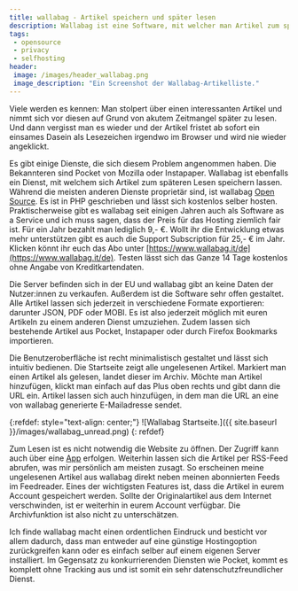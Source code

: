 ```yaml
---
title: wallabag - Artikel speichern und später lesen
description: Wallabag ist eine Software, mit welcher man Artikel zum späteren Lesen speichern kann. Diese ist Open Source und kann selber gehostet werden.
tags:
 - opensource
 - privacy
 - selfhosting
header:
 image: /images/header_wallabag.png
 image_description: "Ein Screenshot der Wallabag-Artikelliste."
---
```


Viele werden es kennen: Man stolpert über einen interessanten Artikel und nimmt sich vor diesen auf Grund von akutem Zeitmangel später zu lesen. Und dann vergisst man es wieder und der Artikel fristet ab sofort ein einsames Dasein als Lesezeichen irgendwo im Browser und wird nie wieder angeklickt.

Es gibt einige Dienste, die sich diesem Problem angenommen haben. Die Bekannteren sind Pocket von Mozilla oder Instapaper. 
Wallabag ist ebenfalls ein Dienst, mit welchem sich Artikel zum späteren Lesen speichern lassen. Während die meisten anderen Dienste proprietär sind, ist wallabag [Open Source](https://github.com/wallabag/wallabag). 
Es ist in PHP geschrieben und lässt sich kostenlos selber hosten. Praktischerweise gibt es wallabag seit einigen Jahren auch als Software as a Service und ich muss sagen, dass der Preis für das Hosting ziemlich fair ist. Für ein Jahr bezahlt man lediglich 9,- €. Wollt ihr die Entwicklung etwas mehr unterstützen gibt es auch die Support Subscription für 25,- € im Jahr. Klicken könnt ihr euch das Abo unter [https://www.wallabag.it/de](https://www.wallabag.it/de). Testen lässt sich das Ganze 14 Tage kostenlos ohne Angabe von Kreditkartendaten.

Die Server befinden sich in der EU und wallabag gibt an keine Daten der Nutzer:innen zu verkaufen. Außerdem ist die Software sehr offen gestaltet. Alle Artikel lassen sich jederzeit in verschiedene Formate exportieren: darunter JSON, PDF oder MOBI. Es ist also jederzeit möglich mit euren Artikeln zu einem anderen Dienst umzuziehen.
Zudem lassen sich bestehende Artikel aus Pocket, Instapaper oder durch Firefox Bookmarks importieren.

Die Benutzeroberfläche ist recht minimalistisch gestaltet und lässt sich intuitiv bedienen.
Die Startseite zeigt alle ungelesenen Artikel. Markiert man einen Artikel als gelesen, landet dieser im Archiv. Möchte man Artikel hinzufügen, klickt man einfach auf das Plus oben rechts und gibt dann die URL ein. Artikel lassen sich auch hinzufügen, in dem man die URL an eine von wallabag generierte E-Mailadresse sendet.

{:refdef: style="text-align: center;"}
![Wallabag Startseite.]({{ site.baseurl }}/images/wallabag_unread.png)
{: refdef} 

Zum Lesen ist es nicht notwendig die Website zu öffnen. Der Zugriff kann auch über eine [App](https://apps.apple.com/de/app/wallabag-2-official/id1170800946) erfolgen. Weiterhin lassen sich die Artikel per RSS-Feed abrufen, was mir persönlich am meisten zusagt. So erscheinen meine ungelesenen Artikel aus wallabag direkt neben meinen abonnierten Feeds im Feedreader. 
Eines der wichtigsten Features ist, dass die Artikel in eurem Account gespeichert werden. Sollte der Originalartikel aus dem Internet verschwinden, ist er weiterhin in eurem Account verfügbar. Die Archivfunktion ist also nicht zu unterschätzen.

Ich finde wallabag macht einen ordentlichen Eindruck und besticht vor allem dadurch, dass man entweder auf eine günstige Hostingoption zurückgreifen kann oder es einfach selber auf einem eigenen Server installiert. Im Gegensatz zu konkurrierenden Diensten wie Pocket, kommt es komplett ohne Tracking aus und ist somit ein sehr datenschutzfreundlicher Dienst.










